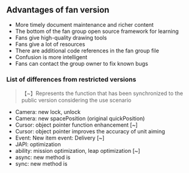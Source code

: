 ## Advantages of fan version

* More timely document maintenance and richer content
* The bottom of the fan group open source framework for learning
* Fans give high-quality drawing tools
* Fans give a lot of resources
* There are additional code references in the fan group file
* Confusion is more intelligent
* Fans can contact the group owner to fix known bugs

### List of differences from restricted versions

> 【~】Represents the function that has been synchronized to the public version considering the use scenario

* Camera: new lock, unlock
* Camera: new spacePosition (original quickPosition)
* Cursor: object pointer function enhancement [~]
* Cursor: object pointer improves the accuracy of unit aiming
* Event: New item event: Delivery [~]
* JAPI: optimization
* ability: mission optimization, leap optimization [~]
* async: new method is
* sync: new method is
